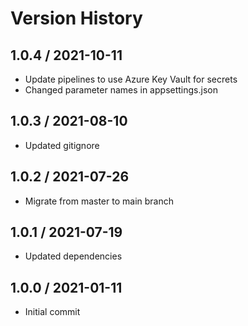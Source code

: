 # Version History

## 1.0.4 / 2021-10-11

- Update pipelines to use Azure Key Vault for secrets
- Changed parameter names in appsettings.json

## 1.0.3 / 2021-08-10

- Updated gitignore

## 1.0.2 / 2021-07-26

- Migrate from master to main branch

## 1.0.1 / 2021-07-19

- Updated dependencies

## 1.0.0 / 2021-01-11

- Initial commit
